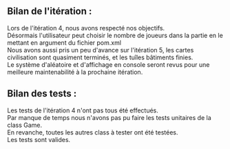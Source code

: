 ## Bilan de l'itération : 
  
Lors de l'itération 4, nous avons respecté nos objectifs.  
Désormais l'utilisateur peut choisir le nombre de joueurs dans la partie en le mettant en argument du fichier pom.xml  
Nous avons aussi pris un peu d'avance sur l'itération 5, les cartes civilisation sont quasiment terminés, et les tuîles bâtiments finies.  
Le système d'aléatoire et d'affichage en console seront revus pour une meilleure maintenabilité à la prochaine itération.  
  
## Bilan des tests :  
  
Les tests de l'itération 4 n'ont pas tous été effectués.  
Par manque de temps nous n'avons pas pu faire les tests unitaires de la class Game.  
En revanche, toutes les autres class à tester ont été testées.  
Les tests sont valides.  
